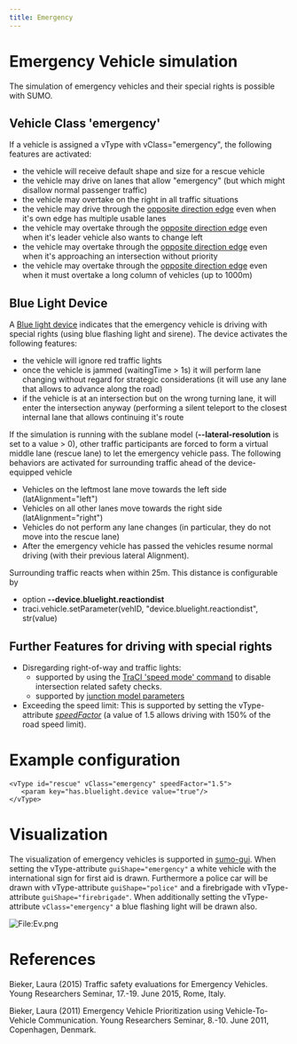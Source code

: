 ```yaml
---
title: Emergency
---
```


# Emergency Vehicle simulation

The simulation of emergency vehicles and their special rights is possible with SUMO.

## Vehicle Class 'emergency'

If a vehicle is assigned a vType with vClass="emergency", the following features are activated:

- the vehicle will receive default shape and size for a rescue vehicle
- the vehicle may drive on lanes that allow "emergency" (but which might disallow normal passenger traffic)
- the vehicle may overtake on the right in all traffic situations
- the vehicle may drive through the [opposite direction edge](OppositeDirectionDriving.md) even when it's own edge has multiple usable lanes
- the vehicle may overtake through the [opposite direction edge](OppositeDirectionDriving.md) even when it's leader vehicle also wants to change left
- the vehicle may overtake through the [opposite direction edge](OppositeDirectionDriving.md) even when it's approaching an intersection without priority
- the vehicle may overtake through the [opposite direction edge](OppositeDirectionDriving.md) even when it must overtake a long column of vehicles (up to 1000m)

## Blue Light Device

A [Blue light device](../sumo.md#bluelight_device) indicates that the emergency
vehicle is driving with special rights (using blue flashing light and sirene).
The device activates the following features:

- the vehicle will ignore red traffic lights
- once the vehicle is jammed (waitingTime > 1s) it will perform lane changing without regard for strategic considerations (it will use any lane that allows to advance along the road)
- if the vehicle is at an intersection but on the wrong turning lane, it will enter the intersection anyway (performing a silent teleport to the closest internal lane that allows continuing it's route

If the simulation is running with the sublane model (**--lateral-resolution** is set to a value > 0), other traffic participants are forced to form a virtual middle lane (rescue lane) to let the emergency vehicle pass.
The following behaviors are activated for surrounding traffic ahead of the device-equipped vehicle

- Vehicles on the leftmost lane move towards the left side (latAlignment="left")
- Vehicles on all other lanes move towards the right side (latAlignment="right")
- Vehicles do not perform any lane changes (in particular, they do not move into the rescue lane)
- After the emergency vehicle has passed the vehicles resume normal driving (with their previous  lateral Alignment).
    
  
Surrounding traffic reacts when within 25m. This distance is configurable by

- option **--device.bluelight.reactiondist**
- traci.vehicle.setParameter(vehID, "device.bluelight.reactiondist", str(value)

## Further Features for driving with special rights
  
- Disregarding right-of-way and traffic lights: 
  - supported by using the [TraCI 'speed mode'
  command](../TraCI/Change_Vehicle_State.md#speed_mode_0xb3) to disable intersection related safety checks.
  - supported by [junction model parameters](Safety.md#junction_model)
- Exceeding the speed limit: This is supported by setting the
  vType-attribute [*speedFactor*](../Definition_of_Vehicles,_Vehicle_Types,_and_Routes.md#vehicle_types)
  (a value of 1.5 allows driving with 150% of the road speed limit).
 

# Example configuration

```
<vType id="rescue" vClass="emergency" speedFactor="1.5">
   <param key="has.bluelight.device value="true"/>
</vType>

```

# Visualization

The visualization of emergency vehicles is supported in
[sumo-gui](../sumo-gui.md). When setting the vType-attribute `guiShape="emergency"` a
white vehicle with the international sign for first aid is drawn.
Furthermore a police car will be drawn with vType-attribute `guiShape="police"` and a
firebrigade with vType-attribute `guiShape="firebrigade"`. When additionally setting the
vType-attribute `vClass="emergency"` a blue flashing light will be drawn also.

![<File:Ev.png>](../images/Ev.png "File:Ev.png")

# References

Bieker, Laura (2015) Traffic safety evaluations for Emergency Vehicles.
Young Researchers Seminar, 17.-19. June 2015, Rome, Italy.

Bieker, Laura (2011) Emergency Vehicle Prioritization using
Vehicle-To-Vehicle Communication. Young Researchers Seminar, 8.-10. June
2011, Copenhagen, Denmark.
